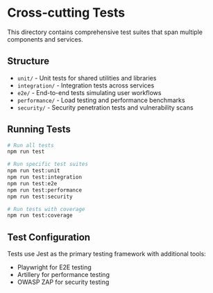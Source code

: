 # Cross-cutting Tests

This directory contains comprehensive test suites that span multiple components and services.

## Structure

- `unit/` - Unit tests for shared utilities and libraries
- `integration/` - Integration tests across services
- `e2e/` - End-to-end tests simulating user workflows
- `performance/` - Load testing and performance benchmarks
- `security/` - Security penetration tests and vulnerability scans

## Running Tests

```bash
# Run all tests
npm run test

# Run specific test suites
npm run test:unit
npm run test:integration
npm run test:e2e
npm run test:performance
npm run test:security

# Run tests with coverage
npm run test:coverage
```

## Test Configuration

Tests use Jest as the primary testing framework with additional tools:
- Playwright for E2E testing
- Artillery for performance testing
- OWASP ZAP for security testing